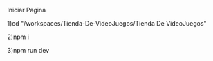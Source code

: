 Iniciar Pagina

1)cd "/workspaces/Tienda-De-VideoJuegos/Tienda De VideoJuegos"

2)npm i

3)npm run dev
